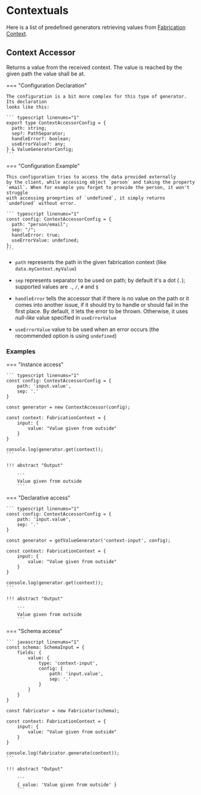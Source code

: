 # Contextuals

Here is a list of predefined generators retrieving values from 
[Fabrication Context](../Building-Blocks/05_context.md).


## Context Accessor

Returns a value from the received context. The value is reached by the given 
path the value shall be at.


=== "Configuration Declaration"
    
    The configuration is a bit more complex for this type of generator. Its declaration
    looks like this:
    
    ``` typescript linenums="1"
    export type ContextAccessorConfig = {
      path: string;
      sep?: PathSeparator;
      handleError?: boolean;
      useErrorValue?: any;
    } & ValueGeneratorConfig;
    ```


=== "Configuration Example"

    This configuration tries to access the data provided externally
    by the client, while accessing object `person` and taking the property
    `email`. When for example you forget to provide the person, it won't struggle
    with accessing proeprties of `undefined`, it simply returns `undefined` without error.

    ``` typescript linenums="1"
    const config: ContextAccessorConfig = {
      path: "person/email";
      sep: "/";
      handleError: true;
      useErrorValue: undefined;
    };
    ```

- `path` represents the path in the given fabrication context (like `data.myContext.myValue`)

- `sep` represents separator to be used on path; by default it's a dot (`.`); supported
  values are `.`, `/`, `#` and `$`

- `handleError` tells the accessor that if there is no value on the path or it comes into another
  issue, if it should try to handle or should fail in the first place. By default, it lets the error
  to be thrown. Otherwise, it uses *null-like* value specified in `useErrorValue`

- `useErrorValue` value to be used when an error occurs (the recommended option is using `undefined`)


### Examples

=== "Instance access"

    ``` typescript linenums="1"
    const config: ContextAccessorConfig = {
        path: 'input.value',
        sep: '.'
    }
    
    const generator = new ContextAccessor(config);

    const context: FabricationContext = {
        input: {
            value: "Value given from outside"
        }
    }

    console.log(generator.get(context));
    ```
    
    !!! abstract "Output"

        ```
        Value given from outside
        ```


=== "Declarative access"

    ``` typescript linenums="1"
    const config: ContextAccessorConfig = {
        path: 'input.value',
        sep: '.'
    }
    
    const generator = getValueGenerator('context-input', config);
    
    const context: FabricationContext = {
        input: {
            value: "Value given from outside"
        }
    }

    console.log(generator.get(context));
    ```
    
    !!! abstract "Output"

        ```
        Value given from outside
        ```

=== "Schema access"

    ``` javascript linenums="1"
    const schema: SchemaInput = {
        fields: {
            value: {
                type: 'context-input',
                config: {
                    path: 'input.value',
                    sep: '.'
                }
            }
        }
    }
    
    const fabricator = new Fabricator(schema);
    
    const context: FabricationContext = {
        input: {
            value: "Value given from outside"
        }
    }
    
    console.log(fabricator.generate(context));
    ```
    
    !!! abstract "Output"

        ```
        { value: 'Value given from outside' }
        ```
